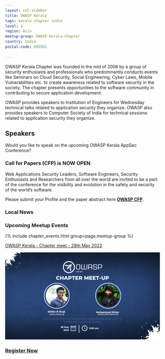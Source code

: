 ```yaml
---
layout: col-sidebar
title: OWASP Kerala
tags: kerala chapter india
level: 4
region: Asia
meetup-group: OWASP-Kerala-Chapter
country: India
postal-code: 695581

---
```


OWASP Kerala Chapter was founded in the mid of 2006 by a group of security enthusiasts and professionals who predominantly conducts events like Seminars on Cloud Security, Social Engineering, Cyber Laws, Mobile Vulnerabilities etc. to create awareness related to software security in the society. The chapter presents opportunities to the software community in contributing to secure application development.

OWASP provides speakers to Institution of Engineers for Wednesday technical talks related to application security they organize. OWASP also provides speakers to Computer Society of India for technical sessions related to application security they organize.

## Speakers

Would you like to speak on the upcoming OWASP Kerala AppSec Conference?

### Call for Papers (CFP) is NOW OPEN

Web Applications Security Leaders, Software Engineers, Security Enthusiasts and Researchers from all over the world are invited to be a part of the conference for the visibility and evolution in the safety and security of the world’s software.


Please submit your Profile and the paper abstract here **[OWASP CFP](https://forms.gle/9HaieZZiHHKKKQzQ7)**.

### Local News

### Upcoming Meetup Events

 {% include chapter_events.html group=page.meetup-group %}
<!-- We will be conducting Clubhouse Meet every **Wednesday** -->

[OWASP Kerala - Chapter meet - 28th May 2022](events/28-may-2022)

![OWASP Kerala - Chapter Meet May 2022](assets/images/owasp-kerala-chapter-meet-may-2022.png)


### [Register Now](https://www.meetup.com/OWASP-Kerala-Chapter/events/286068353/)

<!-- <video width="60%" height="60%" autoplay muted>
<source src="assets/images/jun_09_2021.mp4" type="video/mp4">
</video> -->
